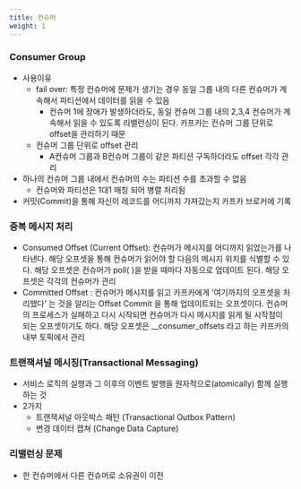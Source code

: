 ```yaml
---
title: 컨슈머
weight: 1
---
```

### Consumer Group
- 사용이유
  - fail over: 특정 컨슈머에 문제가 생기는 경우 동일 그룹 내의 다른 컨슈머가 계속해서 파티션에서 데이터를 읽을 수 있음
    - 컨슈머 1에 장애가 발생하더라도, 동일 컨슈머 그룹 내의 2,3,4 컨슈머가 계속해서 읽을 수 있도록 리밸런싱이 된다. 카프카는 컨슈머 그룹 단위로 offset을 관리하기 때문
  - 컨슈머 그룹 단위로 offset 관리
    - A컨슈머 그룹과 B컨슈머 그룹이 같은 파티션 구독하더라도 offset 각각 관리
- 하나의 컨슈머 그룹 내에서 컨슈머의 수는 파티션 수를 초과할 수 없음
  - 컨슈머와 파티션은 1대1 매칭 되어 병렬 처리됨
- 커밋(Commit)을 통해 자신이 레코드를 어디까지 가져갔는지 카프카 브로커에 기록

### 중복 메시지 처리
- Consumed Offset (Current Offset): 컨슈머가 메시지를 어디까지 읽었는가를 나타낸다. 해당 오프셋을 통해 컨슈머가 읽어야 할 다음의 메시지 위치를 식별할 수 있다. 해당 오프셋은 컨슈머가 poll( )을 받을 때마다 자동으로 업데이트 된다. 해당 오프셋은 각각의 컨슈머가 관리
- Committed Offset : 컨슈머가 메시지를 읽고 카프카에게 ‘여기까지의 오프셋을 처리했다’ 는 것을 알리는 Offset Commit 을 통해 업데이트되는 오프셋이다. 컨슈머의 프로세스가 실패하고 다시 시작되면 컨슈머가 다시 메시지를 읽게 될 시작점이 되는 오프셋이기도 하다. 해당 오프셋은 __consumer_offsets 라고 하는 카프카의 내부 토픽에서 관리

### 트랜잭셔널 메시징(Transactional Messaging)
- 서비스 로직의 실행과 그 이후의 이벤트 발행을 원자적으로(atomically) 함께 실행하는 것
- 2가지
  - 트랜잭셔널 아웃박스 패턴 (Transactional Outbox Pattern)
  - 변경 데이터 캡쳐 (Change Data Capture)

### 리밸런싱 문제
- 한 컨슈머에서 다른 컨슈머로 소유권이 이전
